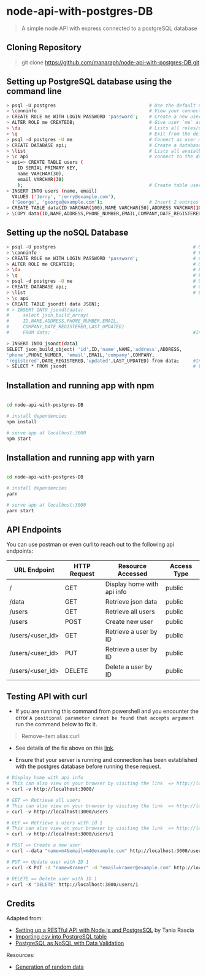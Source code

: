 # node-api-with-postgres-DB
> A simple node API with express connected to a postgreSQL database

## Cloning Repository
> git clone https://github.com/manaraph/node-api-with-postgres-DB.git

## Setting up PostgreSQL database using the command line
``` bash
> psql -U postgres                                  # Use the default user `postgres` Then enter your password for postgres
> \conninfo                                         # View your connection information
> CREATE ROLE me WITH LOGIN PASSWORD 'password';    # Create a new user `me` with with password `password`
> ALTER ROLE me CREATEDB;                           # Give user `me` access to create databases
> \du                                               # Lists all roles/users
> \q                                                # Exit from the default session
> psql -d postgres -U me                            # Connect as user me, and login using the password: `password`
> CREATE DATABASE api;                              # Create a database API
> \list                                             # Lists all avaialble database
> \c api                                            # connect to the database `api`
> api=> CREATE TABLE users (           
    ID SERIAL PRIMARY KEY,
    name VARCHAR(30),
    email VARCHAR(30)
    );                                              # Create table users with two field and auto-incrementing primary id
> INSERT INTO users (name, email)
  VALUES ('Jerry', 'jerry@example.com'), 
  ('George', 'george@example.com');                 # Insert 2 entries to users
> CREATE TABLE data(ID VARCHAR(100),NAME VARCHAR(50),ADDRESS VARCHAR(100),PHONE_NUMBER VARCHAR(100),EMAIL VARCHAR(100),COMPANY VARCHAR(100),DATE_REGISTERED VARCHAR(50),LAST_UPDATED VARCHAR(50))
> \COPY data(ID,NAME,ADDRESS,PHONE_NUMBER,EMAIL,COMPANY,DATE_REGISTERED,LAST_UPDATED) from '.\src\data\data.csv' delimiter ',' csv header;
```
## Setting up the noSQL Database
``` bash
> psql -U postgres                                                  # Use the default user `postgres` Then enter your password for postgres
> \conninfo                                                         # View your connection information
> CREATE ROLE me WITH LOGIN PASSWORD 'password';                    # Create a new user `me` with with password `password`
> ALTER ROLE me CREATEDB;                                           # Give user `me` access to create databases
> \du                                                               # Lists all roles/users
> \q                                                                # Exit from the default session
> psql -d postgres -U me                                            # Use the user me, and login using the password: `password`
> CREATE DATABASE api;                                              # Create a database API
> \list                                                             # Lists all avaialble database
> \c api  
> CREATE TABLE jsondt( data JSON);
# > INSERT INTO jsondt(data) 
#     select json_build_array(
#     ID,NAME,ADDRESS,PHONE_NUMBER,EMAIL,
#     COMPANY,DATE_REGISTERED,LAST_UPDATED) 
#     FROM data;                                                    #Inserts the json data from data table as arrays

> INSERT INTO jsondt(data) 
SELECT json_build_object( 'id',ID,'name',NAME,'address',ADDRESS,
'phone',PHONE_NUMBER, 'email',EMAIL,'company',COMPANY,
'registered',DATE_REGISTERED,'updated',LAST_UPDATED) from data;     #Inserts the json data from data table as arrays
> SELECT * FROM jsondt                                              # View all data on jsondt table
```

## Installation and running app with npm
``` bash

cd node-api-with-postgres-DB

# install dependencies
npm install 

# serve app at localhost:3000
npm start

```
## Installation and running app with yarn
``` bash

cd node-api-with-postgres-DB

# install dependencies
yarn 

# serve app at localhost:3000
yarn start

```
## API Endpoints
You can use postman or even curl to reach out to the following api endpoints:

URL Endpoint	|               HTTP Request   | Resource Accessed | Access Type|
----------------|-----------------|-------------|------------------
/   |      GET	| Display home with api info | public
/data   |      GET	| Retrieve json data | public
/users   |      GET	| Retrieve all users| public
/users	  |     POST	| Create new user | public
/users/<user_id>            |  	GET	    | Retrieve a user by ID | public
/users/<user_id>            |  	PUT	    | Retrieve a user by ID | public
/users/<user_id>            |  	DELETE	    | Delete a user by ID | public

## Testing API with curl
- If you are running this command from powershell and you encounter the error `A positional parameter cannot be found that accepts argument` run the command below to fix it. 
> Remove-item alias:curl

- See details of the fix above on this [link](https://stackoverflow.com/questions/25044010/running-curl-on-64-bit-windows).

- Ensure that your server is running and connection has been established with the postgres database before running these request.

``` bash
# Display home with api info 
# This can also view on your browser by visiting the link  => http://localhost:3000/
> curl -v http://localhost:3000/

# GET => Retrieve all users
# This can also view on your browser by visiting the link  => http://localhost:3000/users
> curl -v http://localhost:3000/users

# GET => Retrieve a users with id 1
# This can also view on your browser by visiting the link  => http://localhost:3000/users/1
> curl -v http://localhost:3000/users/1

# POST => Create a new user
> curl --data "name=m4&email=m4@example.com" http://localhost:3000/users

# PUT => Update user with ID 1
> curl -X PUT -d "name=Kramer" -d "email=kramer@example.com" http://localhost:3000/users/1

# DELETE => Delete user with ID 1
> curl -X "DELETE" http://localhost:3000/users/1

```

## Credits 
Adapted from:
- [Setting up a RESTful API with Node.js and PostgreSQL](https://blog.logrocket.com/setting-up-a-restful-api-with-node-js-and-postgresql-d96d6fc892d8) by Tania Rascia
- [Importing csv into PostgreSQL table](http://www.postgresqltutorial.com/import-csv-file-into-posgresql-table/) 
- [PostgreSQL as NoSQL with Data Validation](https://www.endpoint.com/blog/2013/06/03/postgresql-as-nosql-with-data-validation)

Resources: 
- [Generation of random data](https://www.generatedata.com/)